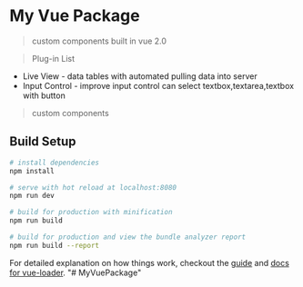 # My Vue Package
> custom components built in vue 2.0

> Plug-in List
- Live View - data tables with automated pulling data into server 
- Input Control - improve input control can select textbox,textarea,textbox with button
 
> custom components 

## Build Setup

``` bash
# install dependencies
npm install

# serve with hot reload at localhost:8080
npm run dev

# build for production with minification
npm run build

# build for production and view the bundle analyzer report
npm run build --report
```

For detailed explanation on how things work, checkout the [guide](http://vuejs-templates.github.io/webpack/) and [docs for vue-loader](http://vuejs.github.io/vue-loader).
"# MyVuePackage" 
